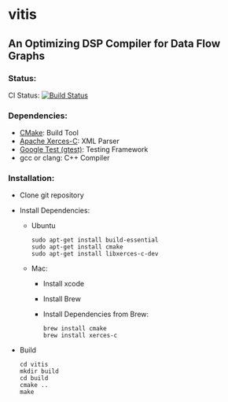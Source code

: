 # vitis

## An Optimizing DSP Compiler for Data Flow Graphs

### Status:

CI Status: [![Build Status](https://travis-ci.com/cyarp/vitis.svg?token=3DFsVQ6rTxi6J46pKtZ6&branch=master "CI Build Status")](https://travis-ci.com/cyarp/vitis)

### Dependencies:
- [CMake](https://cmake.org): Build Tool
- [Apache Xerces-C](https://xerces.apache.org/xerces-c): XML Parser
- [Google Test (gtest)](https://github.com/google/googletest): Testing Framework
- gcc or clang: C++ Compiler

### Installation:
- Clone git repository

- Install Dependencies:

    - Ubuntu
    
        ```
        sudo apt-get install build-essential
        sudo apt-get install cmake
        sudo apt-get install libxerces-c-dev
        ```

    - Mac:
        - Install xcode
        - Install Brew
        - Install Dependencies from Brew:

            ```
            brew install cmake
            brew install xerces-c
            ```
    
- Build

    ```
    cd vitis
    mkdir build
    cd build
    cmake ..
    make
    ```
